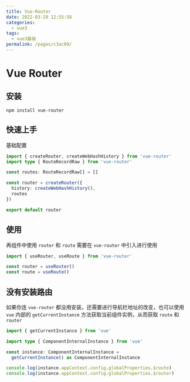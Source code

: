 ```yaml
---
title: Vue-Router
date: 2022-03-29 12:55:58
categories: 
  - vue3
tags: 
  - vue3基础
permalink: /pages/c3ac09/
---
```

# Vue Router

## 安装

```shell
npm install vue-router
```

## 快速上手

基础配置

```ts
import { createRouter, createWebHashHistory } from 'vue-router'
import type { RouteRecordRaw } from 'vue-router'

const routes: RouteRecordRaw[] = []

const router = createRouter({
  history: createWebHashHistory(),
  routes
})

export default router
```

## 使用

再组件中使用 `router` 和 `route` 需要在 `vue-router` 中引入进行使用

```ts
import { useRouter, useRoute } from 'vue-router'

const router = useRouter()
const route = useRoute()
```

## 没有安装路由

如果你连 `vue-router` 都没用安装，还需要进行导航栏地址的改变，也可以使用 `vue` 内部的 `getCurrentInstance` 方法获取当前组件实例，从而获取 `route` 和 `router`

```ts
import { getCurrentInstance } from 'vue'

import type { ComponentInternalInstance } from 'vue'

const instance: ComponentInternalInstance =
  getCurrentInstance() as ComponentInternalInstance

console.log(instance.appContext.config.globalProperties.$route)
console.log(instance.appContext.config.globalProperties.$router)
```
